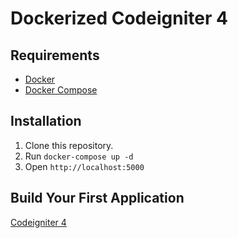# Dockerized Codeigniter 4

## Requirements

- [Docker](https://docs.docker.com/compose/install/)
- [Docker Compose](https://docs.docker.com/compose/install/)

## Installation

1. Clone this repository.
2. Run `docker-compose up -d`
3. Open `http://localhost:5000`

## Build Your First Application

[Codeigniter 4](https://codeigniter.com/user_guide/tutorial/index.html)